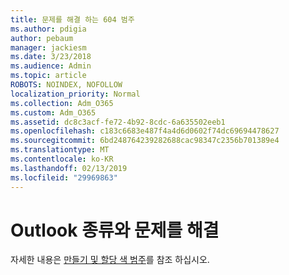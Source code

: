 ```yaml
---
title: 문제를 해결 하는 604 범주
ms.author: pdigia
author: pebaum
manager: jackiesm
ms.date: 3/23/2018
ms.audience: Admin
ms.topic: article
ROBOTS: NOINDEX, NOFOLLOW
localization_priority: Normal
ms.collection: Adm_O365
ms.custom: Adm_O365
ms.assetid: dc8c3acf-fe72-4b92-8cdc-6a635502eeb1
ms.openlocfilehash: c183c6683e487f4a4d6d0602f74dc69694478627
ms.sourcegitcommit: 6bd248764239282688cac98347c2356b701389e4
ms.translationtype: MT
ms.contentlocale: ko-KR
ms.lasthandoff: 02/13/2019
ms.locfileid: "29969863"
---
```

# <a name="troubleshoot-issues-with-outlook-categories"></a>Outlook 종류와 문제를 해결

자세한 내용은 [만들기 및 할당 색 범주](https://support.office.com/article/A1FDE97E-15E1-4179-A1A0-8A91EF89B8DC)를 참조 하십시오.
  

